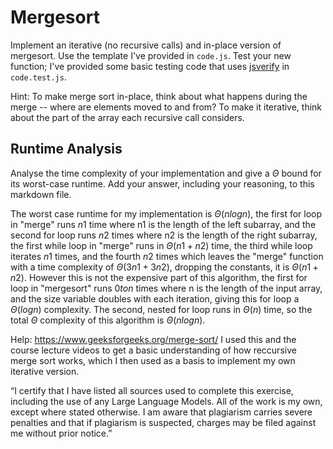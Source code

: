 # Mergesort

Implement an iterative (no recursive calls) and in-place version of mergesort.
Use the template I've provided in `code.js`. Test your new function; I've
provided some basic testing code that uses
[jsverify](https://jsverify.github.io/) in `code.test.js`.

Hint: To make merge sort in-place, think about what happens during the merge --
where are elements moved to and from? To make it iterative, think about the
part of the array each recursive call considers.

## Runtime Analysis

Analyse the time complexity of your implementation and give a $\Theta$ bound for
its worst-case runtime. Add your answer, including your reasoning, to this
markdown file.

The worst case runtime for my implementation is $\Theta(n log n)$, the first for loop in "merge" runs $n1$ time where n1 is the length of the left subarray, and the second for loop runs $n2$ times where n2 is the length of the right subarray, the first while loop in "merge" runs in $\Theta(n1 + n2)$ time, the third while loop iterates $n1$ times, and the fourth $n2$ times which leaves the "merge" function with a time complexity of $\Theta(3n1 + 3n2)$, dropping the constants, it is $\Theta(n1 + n2)$. However this is not the expensive part of this algorithm, the first for loop in "mergesort" runs $0 to n$ times where n is the length of the input array, and the size variable doubles with each iteration, giving this for loop a $\Theta(log n)$ complexity. The second, nested for loop runs in $\Theta(n)$ time, so the total $\Theta$ complexity of this algorithm is $\Theta(n log n)$.

Help: https://www.geeksforgeeks.org/merge-sort/ I used this and the course lecture videos to get a basic understanding of how reccursive merge sort works, which I then used as a basis to implement my own iterative version.

“I certify that I have listed all sources used to complete this exercise, including the use of any Large Language Models. All of the work is my own, except where stated otherwise. I am aware that plagiarism carries severe penalties and that if plagiarism is suspected, charges may be filed against me without prior notice.”
